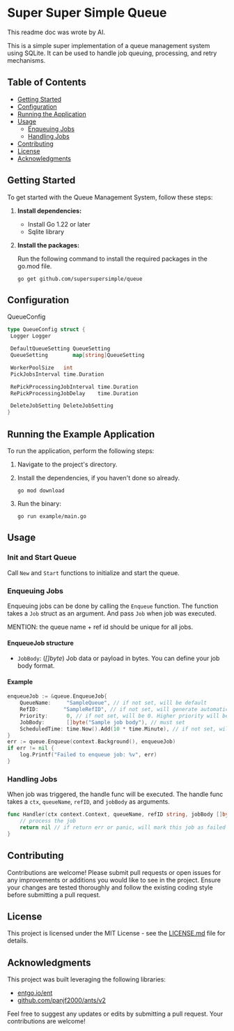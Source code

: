# Super Super Simple Queue

This readme doc was wrote by AI.

This is a simple super implementation of a queue management system using SQLite. It can be used to handle job queuing, processing, and retry mechanisms.

## Table of Contents

- [Getting Started](#getting-started)
- [Configuration](#configuration)
- [Running the Application](#running-the-application)
- [Usage](#usage)
  * [Enqueuing Jobs](#enqueuing-jobs)
  * [Handling Jobs](#handling-jobs)
- [Contributing](#contributing)
- [License](#license)
- [Acknowledgments](#acknowledgments)

## Getting Started

To get started with the Queue Management System, follow these steps:

1. **Install dependencies:**
   - Install Go 1.22 or later
   - Sqlite library

2. **Install the packages:**

   Run the following command to install the required packages in the go.mod file.

   ```
   go get github.com/supersupersimple/queue
   ```

## Configuration

   QueueConfig
   ``` go
   type QueueConfig struct {
	Logger Logger

	DefaultQueueSetting QueueSetting
	QueueSetting        map[string]QueueSetting

	WorkerPoolSize   int
	PickJobsInterval time.Duration

	RePickProcessingJobInterval time.Duration
	RePickProcessingJobDelay    time.Duration

	DeleteJobSetting DeleteJobSetting
   }
   ```

## Running the Example Application

To run the application, perform the following steps:

1. Navigate to the project's directory.
2. Install the dependencies, if you haven't done so already.
   ```
   go mod download
   ```
3. Run the binary:

   ```
   go run example/main.go
   ```

## Usage

### Init and Start Queue

Call `New` and `Start` functions to initialize and start the queue.

### Enqueuing Jobs

Enqueuing jobs can be done by calling the `Enqueue` function. The function takes a `Job` struct as an argument. And pass `Job` when job was executed.

MENTION: the queue name + ref id should be unique for all jobs. 

#### EnqueueJob structure

- `JobBody`: (*[]byte*) Job data or payload in bytes. You can define your job body format.

#### Example

```go
enqueueJob := &queue.EnqueueJob{
    QueueName:     "SampleQueue", // if not set, will be default
    RefID:        "SampleRefID", // if not set, will generate automatically
    Priority:      0, // if not set, will be 0. Higher priority will be executed first
    JobBody:       []byte("Sample job body"), // must set
    ScheduledTime: time.Now().Add(10 * time.Minute), // if not set, will be scheduled immediately
}
err := queue.Enqueue(context.Background(), enqueueJob)
if err != nil {
    log.Printf("Failed to enqueue job: %v", err)
}
```

### Handling Jobs

When job was triggered, the handle func will be executed. The handle func takes a `ctx`, `queueName`, `refID`, and `jobBody` as arguments.

```go
func Handler(ctx context.Context, queueName, refID string, jobBody []byte) error {
	// process the job
	return nil // if return err or panic, will mark this job as failed or retry this job that depends on the queue config
}
```

## Contributing

Contributions are welcome! Please submit pull requests or open issues for any improvements or additions you would like to see in the project. Ensure your changes are tested thoroughly and follow the existing coding style before submitting a pull request.

## License

This project is licensed under the MIT License - see the [LICENSE.md](LICENSE.md) file for details.

## Acknowledgments

This project was built leveraging the following libraries:

- [entgo.io/ent](https://github.com/entgo/ent)
- [github.com/panjf2000/ants/v2](https://github.com/panjf2000/ants)

Feel free to suggest any updates or edits by submitting a pull request. Your contributions are welcome!